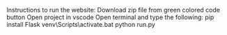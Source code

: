 Instructions to run the website:
Download zip file from green colored code button
Open project in vscode
Open terminal and type the following:
pip install Flask
venv\Scripts\activate.bat
python run.py
